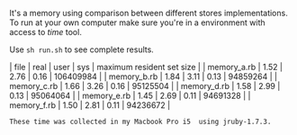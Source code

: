 It's a memory using comparison between different stores implementations. To run at your own computer make sure you're in a environment with access to *time* tool.

Use `sh run.sh` to see complete results.

| file         | real | user |   sys | maximum resident set size |
| memory\_a.rb | 1.52 | 2.76 |  0.16 | 106409984 |
| memory\_b.rb | 1.84 | 3.11 |  0.13 |  94859264 |
| memory\_c.rb | 1.66 | 3.26 |  0.16 |  95125504 |
| memory\_d.rb | 1.58 | 2.99 |  0.13 |  95064064 |
| memory\_e.rb | 1.45 | 2.69 |  0.11 |  94691328 |
| memory\_f.rb | 1.50 | 2.81 |  0.11 |  94236672 |

    These time was collected in my Macbook Pro i5  using jruby-1.7.3.
